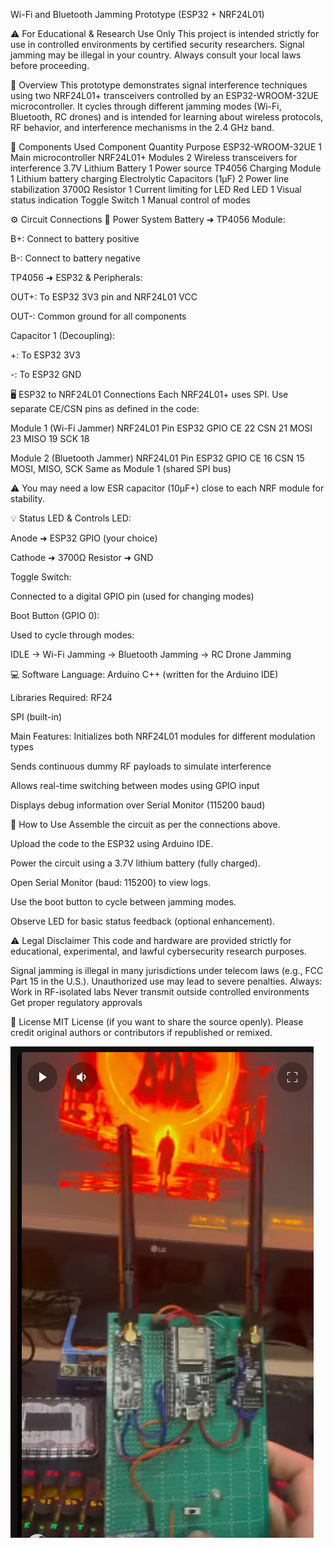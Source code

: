  Wi-Fi and Bluetooth Jamming Prototype (ESP32 + NRF24L01)
 
⚠️ For Educational & Research Use Only
This project is intended strictly for use in controlled environments by certified security researchers. Signal jamming may be illegal in your country. Always consult your local laws before proceeding.

📡 Overview
This prototype demonstrates signal interference techniques using two NRF24L01+ transceivers controlled by an ESP32-WROOM-32UE microcontroller. It cycles through different jamming modes (Wi-Fi, Bluetooth, RC drones) and is intended for learning about wireless protocols, RF behavior, and interference mechanisms in the 2.4 GHz band.

🧰 Components Used
Component	Quantity	Purpose
ESP32-WROOM-32UE	1	Main microcontroller
NRF24L01+ Modules	2	Wireless transceivers for interference
3.7V Lithium Battery	1	Power source
TP4056 Charging Module	1	Lithium battery charging
Electrolytic Capacitors (1µF)	2	Power line stabilization
3700Ω Resistor	1	Current limiting for LED
Red LED	1	Visual status indication
Toggle Switch	1	Manual control of modes





⚙️ Circuit Connections
🔌 Power System
Battery ➜ TP4056 Module:

B+: Connect to battery positive

B-: Connect to battery negative

TP4056 ➜ ESP32 & Peripherals:

OUT+: To ESP32 3V3 pin and NRF24L01 VCC

OUT-: Common ground for all components

Capacitor 1 (Decoupling):

+: To ESP32 3V3

-: To ESP32 GND

🖥️ ESP32 to NRF24L01 Connections
Each NRF24L01+ uses SPI. Use separate CE/CSN pins as defined in the code:

Module 1 (Wi-Fi Jammer)
NRF24L01 Pin	ESP32 GPIO
CE	22
CSN	21
MOSI	23
MISO	19
SCK	18

Module 2 (Bluetooth Jammer)
NRF24L01 Pin	ESP32 GPIO
CE	16
CSN	15
MOSI, MISO, SCK	Same as Module 1 (shared SPI bus)




⚠️ You may need a low ESR capacitor (10µF+) close to each NRF module for stability.

💡 Status LED & Controls
LED:

Anode ➜ ESP32 GPIO (your choice)

Cathode ➜ 3700Ω Resistor ➜ GND

Toggle Switch:

Connected to a digital GPIO pin (used for changing modes)

Boot Button (GPIO 0):

Used to cycle through modes:

IDLE → Wi-Fi Jamming → Bluetooth Jamming → RC Drone Jamming




💻 Software
Language:
Arduino C++ (written for the Arduino IDE)

Libraries Required:
RF24

SPI (built-in)

Main Features:
Initializes both NRF24L01 modules for different modulation types

Sends continuous dummy RF payloads to simulate interference

Allows real-time switching between modes using GPIO input

Displays debug information over Serial Monitor (115200 baud)





🚀 How to Use
Assemble the circuit as per the connections above.

Upload the code to the ESP32 using Arduino IDE.

Power the circuit using a 3.7V lithium battery (fully charged).

Open Serial Monitor (baud: 115200) to view logs.

Use the boot button to cycle between jamming modes.

Observe LED for basic status feedback (optional enhancement).




⚠️ Legal Disclaimer
This code and hardware are provided strictly for educational, experimental, and lawful cybersecurity research purposes.

Signal jamming is illegal in many jurisdictions under telecom laws (e.g., FCC Part 15 in the U.S.). Unauthorized use may lead to severe penalties. Always:
Work in RF-isolated labs
Never transmit outside controlled environments
Get proper regulatory approvals






📎 License
MIT License (if you want to share the source openly).
Please credit original authors or contributors if republished or remixed.




[![Watch the demo](https://github.com/MuhamadJalalDev/ESP32-WiFi-Bluetooth-Jammer/blob/main/uploads/yt.png)](https://youtube.com/shorts/59uEX_QqCXA)




